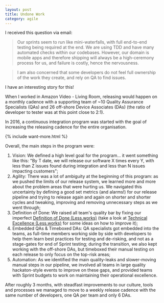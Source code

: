 ```yaml
---
layout: post
title: Undone Work
category: agile
---
```


I received this question via email:

<blockquote>Our sprints seem to run like mini-waterfalls, with full end-to-end testing being required at the end. We are using TDD and have many automated checks within our codebases. However, our domain is mobile apps and therefore shipping will always be a high-ceremony process for us, and failure is costly, hence the nervousness.</blockquote>

<blockquote>I am also concerned that some developers do not feel full ownership of the work they create, and rely on QA to find issues.</blockquote>

I have an interesting story for this!

When I worked in Amazon Video - Living Room, releasing would happen on a monthly cadence with a supporting team of ~10 Quality Assurance Specialists (QAs) and 26 off-shore Device Associates (DAs) (the ratio of developer to tester was at this point close to 2:1).

In 2016, a continuous integration program was started with the goal of increasing the releasing cadence for the entire organisation.

{% include want-more.html %}

Overall, the main steps in the program were:
1. Vision: We defined a high level goal for the program... it went something like this: "By T date, we will release our software X times every Y, with less than Z issues found during integration and less than N issues impacting customers";
2. Agility: There was a lot of ambiguity at the beginning of this program: as we pushed the limits of our release system, we learned more and more about the problem areas that were hurting us. We navigated this uncertainty by defining a good set metrics (and alarms!) for our release pipeline and trying to release again and again on shorter and shorter cycles and tweaking, improving and removing unnecessary steps as we went through;
3. Definition of Done: We raised all team's quality bar by fixing our imperfect [Definition of Done (Less.works)](https://less.works/less/framework/definition-of-done.html) (take a look at [Technical Excellence (Less.works)](https://less.works/less/technical-excellence/index.html) for some ideas on how to improve it);
4. Embedded QAs & Timeboxed DAs: QA specialists got embedded into the teams, as full-time members working side by side with developers to help them learn best practices for testing and de-risking, and not as a stage-gates for end of Sprint testing; during the transition, we also kept working with the off-shore DAs, but timeboxed their manual testing on each release to only focus on the top-risk areas;
5. Automation: As we identified the main quality-leaks and slower-moving manual steps in our pipeline, we involved all teams in large quality hackaton-style events to improve on these gaps, and provided teams with Sprint budgets to work on maintaining their operational excellence.

After roughly 3 months, with steadfast improvements to our culture, tools and processes we managed to move to a weekly release cadence with the same number of developers, one QA per team and only 6 DAs.

